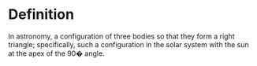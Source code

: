 # Definition

In astronomy, a configuration of three bodies so that they form a right
triangle; specifically, such a configuration in the solar system with
the sun at the apex of the 90� angle.
